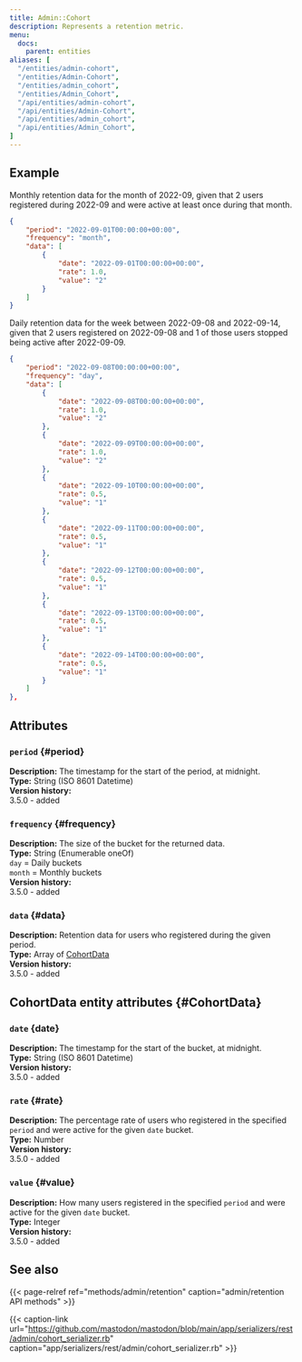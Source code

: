 ```yaml
---
title: Admin::Cohort
description: Represents a retention metric.
menu:
  docs:
    parent: entities
aliases: [
  "/entities/admin-cohort",
  "/entities/Admin-Cohort",
  "/entities/admin_cohort",
  "/entities/Admin_Cohort",
  "/api/entities/admin-cohort",
  "/api/entities/Admin-Cohort",
  "/api/entities/admin_cohort",
  "/api/entities/Admin_Cohort",
]
---
```


## Example

Monthly retention data for the month of 2022-09, given that 2 users registered during 2022-09 and were active at least once during that month.

```json
{
	"period": "2022-09-01T00:00:00+00:00",
	"frequency": "month",
	"data": [
		{
			"date": "2022-09-01T00:00:00+00:00",
			"rate": 1.0,
			"value": "2"
		}
	]
}
```

Daily retention data for the week between 2022-09-08 and 2022-09-14, given that 2 users registered on 2022-09-08 and 1 of those users stopped being active after 2022-09-09.

```json
{
	"period": "2022-09-08T00:00:00+00:00",
	"frequency": "day",
	"data": [
		{
			"date": "2022-09-08T00:00:00+00:00",
			"rate": 1.0,
			"value": "2"
		},
		{
			"date": "2022-09-09T00:00:00+00:00",
			"rate": 1.0,
			"value": "2"
		},
		{
			"date": "2022-09-10T00:00:00+00:00",
			"rate": 0.5,
			"value": "1"
		},
		{
			"date": "2022-09-11T00:00:00+00:00",
			"rate": 0.5,
			"value": "1"
		},
		{
			"date": "2022-09-12T00:00:00+00:00",
			"rate": 0.5,
			"value": "1"
		},
		{
			"date": "2022-09-13T00:00:00+00:00",
			"rate": 0.5,
			"value": "1"
		},
		{
			"date": "2022-09-14T00:00:00+00:00",
			"rate": 0.5,
			"value": "1"
		}
	]
},
```

## Attributes

### `period` {#period}

**Description:** The timestamp for the start of the period, at midnight.\
**Type:** String (ISO 8601 Datetime)\
**Version history:**\
3.5.0 - added

### `frequency` {#frequency}

**Description:** The size of the bucket for the returned data.\
**Type:** String (Enumerable oneOf)\
`day` = Daily buckets\
`month` = Monthly buckets\
**Version history:**\
3.5.0 - added

### `data` {#data}

**Description:** Retention data for users who registered during the given period.\
**Type:** Array of [CohortData](#CohortData)\
**Version history:**\
3.5.0 - added

## CohortData entity attributes {#CohortData}

### `date` {date}

**Description:** The timestamp for the start of the bucket, at midnight.\
**Type:** String (ISO 8601 Datetime)\
**Version history:**\
3.5.0 - added

### `rate` {#rate}

**Description:** The percentage rate of users who registered in the specified `period` and were active for the given `date` bucket.\
**Type:** Number\
**Version history:**\
3.5.0 - added

### `value` {#value}

**Description:** How many users registered in the specified `period` and were active for the given `date` bucket.\
**Type:** Integer\
**Version history:**\
3.5.0 - added

## See also

{{< page-relref ref="methods/admin/retention" caption="admin/retention API methods" >}}

{{< caption-link url="https://github.com/mastodon/mastodon/blob/main/app/serializers/rest/admin/cohort_serializer.rb" caption="app/serializers/rest/admin/cohort_serializer.rb" >}}